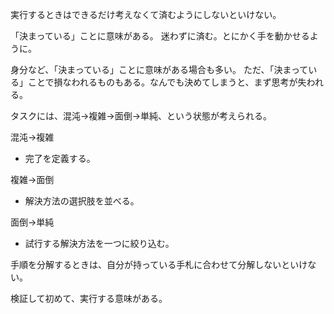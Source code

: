 実行するときはできるだけ考えなくて済むようにしないといけない。

「決まっている」ことに意味がある。
迷わずに済む。とにかく手を動かせるように。

身分など、「決まっている」ことに意味がある場合も多い。
ただ、「決まっている」ことで損なわれるものもある。なんでも決めてしまうと、まず思考が失われる。

タスクには、混沌→複雑→面倒→単純、という状態が考えられる。

混沌→複雑
- 完了を定義する。

複雑→面倒
- 解決方法の選択肢を並べる。

面倒→単純
- 試行する解決方法を一つに絞り込む。

手順を分解するときは、自分が持っている手札に合わせて分解しないといけない。

検証して初めて、実行する意味がある。
